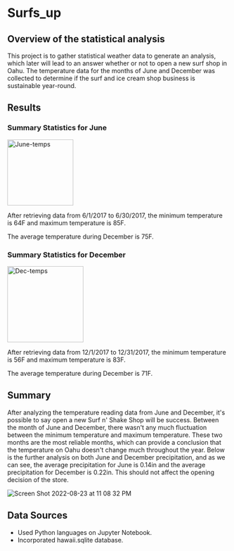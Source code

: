 # Surfs_up

## Overview of the statistical analysis
This project is to gather statistical weather data to generate an analysis, which later will lead to an answer whether or not to open a new surf shop in Oahu. The temperature data for the months of June and December was collected to determine if the surf and ice cream shop business is sustainable year-round. 

## Results

### Summary Statistics for June

<img width="150" alt="June-temps" src="https://user-images.githubusercontent.com/107448172/186262656-4cc30dde-d3ff-4941-a078-a52d74be68b0.png">

After retrieving data from 6/1/2017 to 6/30/2017, the minimum temperature is 64F and maximum temperature is 85F.

The average temperature during December is 75F. 

### Summary Statistics for December

<img width="173" alt="Dec-temps" src="https://user-images.githubusercontent.com/107448172/186262697-c47e1703-709a-4529-99f2-4a07948382e2.png">

After retrieving data from 12/1/2017 to 12/31/2017, the minimum temperature is 56F and maximum temperature is 83F.

The average temperature during December is 71F. 

## Summary 

After analyzing the temperature reading data from June and December, it's possible to say open a new Surf n' Shake Shop will be success. Between the month of June and December, there wasn't any much fluctuation between the minimum temperature and maximum temperature. These two months are the most reliable months, which can provide a conclusion that the temperature on Oahu doesn't change much throughout the year. Below is the further analysis on both June and December precipitation, and as we can see, the average precipitation for June is 0.14in and the average precipitation for December is 0.22in. This should not affect the opening decision of the store. 


![Screen Shot 2022-08-23 at 11 08 32 PM](https://user-images.githubusercontent.com/107448172/186343436-21d3a08e-2ba3-4f51-9f8f-2f9d9e97c2e5.png)

## Data Sources 
- Used Python languages on Jupyter Notebook. 
- Incorporated hawaii.sqlite database. 


